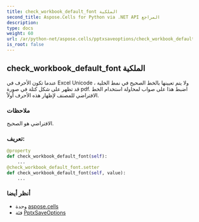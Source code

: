 ```yaml
---
title: check_workbook_default_font الملكية
second_title: Aspose.Cells for Python via .NET API المراجع
description:
type: docs
weight: 60
url: /ar/python-net/aspose.cells/pptxsaveoptions/check_workbook_default_font/
is_root: false
---
```

##  check_workbook_default_font الملكية

عندما تكون الأحرف في Excel Unicode ولا يتم تعيينها بالخط الصحيح في نمط الخلية ،
قد تظهر على شكل كتلة في صورة pdf.
اضبط هذا على صواب لمحاولة استخدام الخط الافتراضي للمصنف لإظهار هذه الأحرف أولاً.

###  ملاحظات

الافتراضي هو الصحيح.
###  تعريف:
```python
@property
def check_workbook_default_font(self):
    ...
@check_workbook_default_font.setter
def check_workbook_default_font(self, value):
    ...
```

###  أنظر أيضا
* وحدة [aspose.cells](../../)
* فئة [PptxSaveOptions](/cells/ar/python-net/aspose.cells/pptxsaveoptions)
